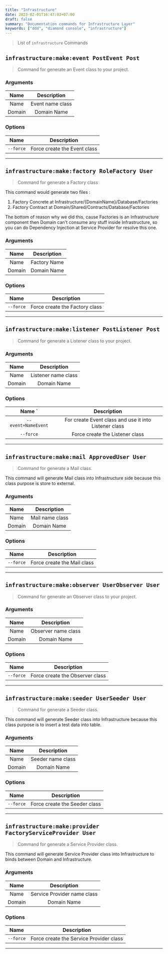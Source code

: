 ```yaml
---
title: "Infrastructure"
date: 2023-02-01T16:47:03+07:00
draft: false
summary: "Documentation commands for Infrastructure Layer"
keywords: ["ddd", "diamond console", "infrastructure"]
---
```


> List of `infrastructure` Commands

## `infrastructure:make:event PostEvent Post`

> Command for generate an Event class to your project.

### Arguments

|  Name  |   Description    |
|:------:|:----------------:|
|  Name  | Event name class |
| Domain |   Domain Name    |

### Options

|   Name    |         Description          |
|:---------:|:----------------------------:|
| `--force` | Force create the Event class |

---

## `infrastructure:make:factory RoleFactory User`

> Command for generate a Factory class

This command would generate two files :

1. Factory Concrete at Infrastructure/{DomainName}/Database/Factories
2. Factory Contract at Domain/Shared/Contracts/Database/Factories

The bottom of reason why we did this, cause Factories is an Infrastructure component then Domain can't consume any stuff inside Infrastructure, so you can do Dependency Injection at Service Provider for resolve this one.

### Arguments

|  Name  | Description  |
|:------:|:------------:|
|  Name  | Factory Name |
| Domain | Domain Name  |

### Options

|   Name    |          Description           |
|:---------:|:------------------------------:|
| `--force` | Force create the Factory class |

---

## `infrastructure:make:listener PostListener Post`

> Command for generate a Listener class to your project.

### Arguments

|  Name  |     Description     |
|:------:|:-------------------:|
|  Name  | Listener name class |
| Domain |     Domain Name     |

### Options

|        Name     `    |                      Description                      |
|:-------------------:|:-----------------------------------------------------:|
| `--event=NameEvent` | For create Event class and use it into Listener class |
|      `--force`      |            Force create the Listener class            |

---

## `infrastructure:make:mail ApprovedUser User`

> Command for generate a Mail class.

This command will generate Mail class into Infrastructure side because this class purpose is store to external.

### Arguments

|  Name  |   Description   |
|:------:|:---------------:|
|  Name  | Mail name class |
| Domain |   Domain Name   |

### Options

|   Name    |         Description         |
|:---------:|:---------------------------:|
| `--force` | Force create the Mail class |

---

## `infrastructure:make:observer UserObserver User`

> Command for generate an Observer class to your project.

### Arguments

|  Name  |     Description     |
|:------:|:-------------------:|
|  Name  | Observer name class |
| Domain |     Domain Name     |

### Options

|   Name    |           Description           |
|:---------:|:-------------------------------:|
| `--force` | Force create the Observer class |

---

## `infrastructure:make:seeder UserSeeder User`

> Command for generate a Seeder class.

This command will generate Seeder class into Infrastructure because this class purpose is to insert a test data into table.

### Arguments

|  Name  |         Description         |
|:------:|:---------------------------:|
|  Name  |      Seeder name class      |
| Domain |         Domain Name         |

### Options

|   Name    |               Description               |
|:---------:|:---------------------------------------:|
| `--force` |      Force create the Seeder class      |

---

## `infrastructure:make:provider FactoryServiceProvider User`

> Command for generate a Service Provider class.

This command will generate Service Provider class into Infrastructure to binds between Domain and Infrastructure.

### Arguments

|  Name  |         Description         |
|:------:|:---------------------------:|
|  Name  | Service Provider name class |
| Domain |         Domain Name         |

### Options

|   Name    |               Description               |
|:---------:|:---------------------------------------:|
| `--force` | Force create the Service Provider class |

---

